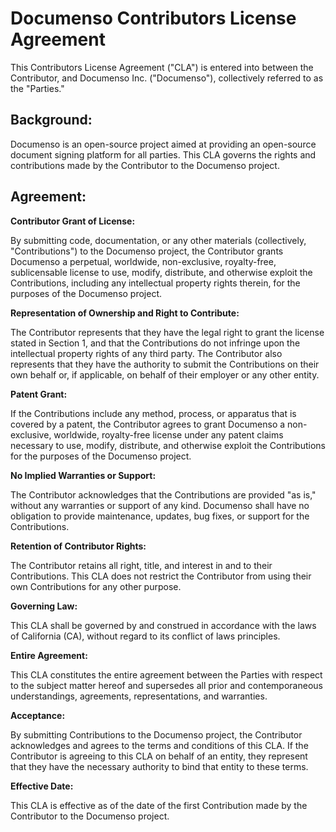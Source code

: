 # Documenso Contributors License Agreement

This Contributors License Agreement ("CLA") is entered into between the Contributor, and Documenso Inc. ("Documenso"), collectively referred to as the "Parties."

## Background:

Documenso is an open-source project aimed at providing an open-source document signing platform for all parties. This CLA governs the rights and contributions made by the Contributor to the Documenso project.

## Agreement:

**Contributor Grant of License:**

By submitting code, documentation, or any other materials (collectively, "Contributions") to the Documenso project, the Contributor grants Documenso a perpetual, worldwide, non-exclusive, royalty-free, sublicensable license to use, modify, distribute, and otherwise exploit the Contributions, including any intellectual property rights therein, for the purposes of the Documenso project.

**Representation of Ownership and Right to Contribute:**

The Contributor represents that they have the legal right to grant the license stated in Section 1, and that the Contributions do not infringe upon the intellectual property rights of any third party. The Contributor also represents that they have the authority to submit the Contributions on their own behalf or, if applicable, on behalf of their employer or any other entity.

**Patent Grant:**

If the Contributions include any method, process, or apparatus that is covered by a patent, the Contributor agrees to grant Documenso a non-exclusive, worldwide, royalty-free license under any patent claims necessary to use, modify, distribute, and otherwise exploit the Contributions for the purposes of the Documenso project.

**No Implied Warranties or Support:**

The Contributor acknowledges that the Contributions are provided "as is," without any warranties or support of any kind. Documenso shall have no obligation to provide maintenance, updates, bug fixes, or support for the Contributions.

**Retention of Contributor Rights:**

The Contributor retains all right, title, and interest in and to their Contributions. This CLA does not restrict the Contributor from using their own Contributions for any other purpose.

**Governing Law:**

This CLA shall be governed by and construed in accordance with the laws of California (CA), without regard to its conflict of laws principles.

**Entire Agreement:**

This CLA constitutes the entire agreement between the Parties with respect to the subject matter hereof and supersedes all prior and contemporaneous understandings, agreements, representations, and warranties.

**Acceptance:**

By submitting Contributions to the Documenso project, the Contributor acknowledges and agrees to the terms and conditions of this CLA. If the Contributor is agreeing to this CLA on behalf of an entity, they represent that they have the necessary authority to bind that entity to these terms.

**Effective Date:**

This CLA is effective as of the date of the first Contribution made by the Contributor to the Documenso project.
